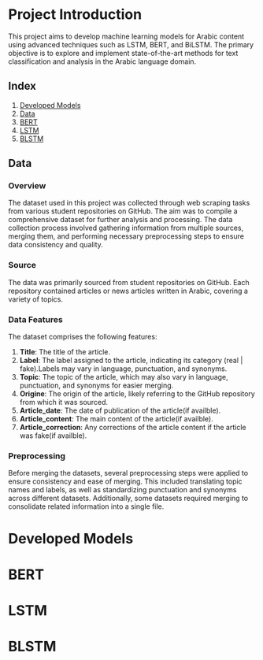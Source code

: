 # Project Introduction

This project aims to develop machine learning models for Arabic content using advanced techniques such as LSTM, BERT, and BiLSTM. The primary objective is to explore and implement state-of-the-art methods for text classification and analysis in the Arabic language domain.

## Index

1. [Developed Models](#developed-models)
2. [Data](#data)
3. [BERT](#bert)
4. [LSTM](#lstm)
5. [BLSTM](#blstm)

## Data

### Overview
The dataset used in this project was collected through web scraping tasks from various student repositories on GitHub. The aim was to compile a comprehensive dataset for further analysis and processing. The data collection process involved gathering information from multiple sources, merging them, and performing necessary preprocessing steps to ensure data consistency and quality.

### Source
The data was primarily sourced from student repositories on GitHub. Each repository contained articles or news articles written in Arabic, covering a variety of topics.

### Data Features
The dataset comprises the following features:

1. **Title**: The title of the article.
2. **Label**: The label assigned to the article, indicating its category (real | fake).Labels may vary in language, punctuation, and synonyms.
3. **Topic**: The topic of the article, which may also vary in language, punctuation, and synonyms for easier merging.
4. **Origine**: The origin of the article, likely referring to the GitHub repository from which it was sourced.
5. **Article_date**: The date of publication of the article(if availble).
6. **Article_content**: The main content of the article(if availble).
7. **Article_correction**: Any corrections of the article content if the article was fake(if availble).

### Preprocessing
Before merging the datasets, several preprocessing steps were applied to ensure consistency and ease of merging. This included translating topic names and labels, as well as standardizing punctuation and synonyms across different datasets. Additionally, some datasets required merging to consolidate related information into a single file.

# Developed Models    

# BERT
                                                                                          
# LSTM

# BLSTM
